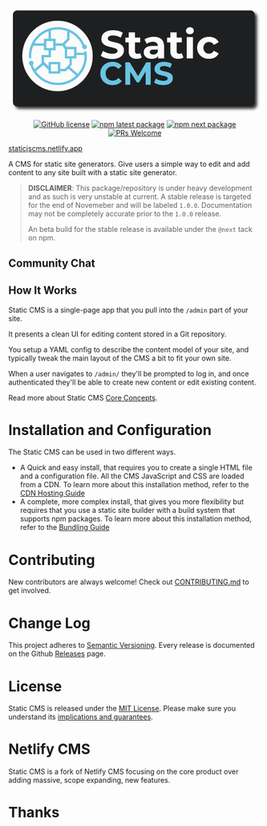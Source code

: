 <div align="center">
  <img src="static-cms-logo.png" width="500px" />

[![GitHub license](https://img.shields.io/badge/license-MIT-blue.svg)](https://github.com/StaticJsCMS/static-cms/blob/main/LICENSE)
[![npm latest package](https://img.shields.io/npm/v/@staticcms/core/latest.svg)](https://www.npmjs.com/package/@staticcms/core)
[![npm next package](https://img.shields.io/npm/v/@staticcms/core/next.svg)](https://www.npmjs.com/package/@staticcms/core/v/next)
[![PRs Welcome](https://img.shields.io/badge/PRs-welcome-brightgreen.svg)](https://github.com/StaticJsCMS/static-cms/blob/main/CONTRIBUTING.md)

</div>

[staticjscms.netlify.app](https://staticjscms.netlify.app/) 

A CMS for static site generators. Give users a simple way to edit
and add content to any site built with a static site generator.

> **DISCLAIMER**: This package/repository is under heavy development and as such is very unstable at current. A stable release is targeted for the end of Novemeber and will be labeled `1.0.0`. Documentation may not be completely accurate prior to the `1.0.0` release.
>
> An beta build for the stable release is available under the `@next` tack on npm.

## Community Chat

## How It Works

Static CMS is a single-page app that you pull into the `/admin` part of your site.

It presents a clean UI for editing content stored in a Git repository.

You setup a YAML config to describe the content model of your site, and typically
tweak the main layout of the CMS a bit to fit your own site.

When a user navigates to `/admin/` they'll be prompted to log in, and once authenticated
they'll be able to create new content or edit existing content.

Read more about Static CMS [Core Concepts](https://staticjscms.netlify.app/docs/intro/).

# Installation and Configuration

The Static CMS can be used in two different ways.

* A Quick and easy install, that requires you to create a single HTML file and a configuration file. All the CMS JavaScript and CSS are loaded from a CDN.
  To learn more about this installation method, refer to the [CDN Hosting Guide](https://staticjscms.netlify.app/docs/add-to-your-site-cdn/)
* A complete, more complex install, that gives you more flexibility but requires that you use a static site builder with a build system that supports npm packages.
  To learn more about this installation method, refer to the [Bundling Guide](https://staticjscms.netlify.app/docs/add-to-your-site-bundling/)

# Contributing

New contributors are always welcome! Check out [CONTRIBUTING.md](https://github.com/StaticJsCMS/static-cms/blob/main/CONTRIBUTING.md) to get involved.

# Change Log

This project adheres to [Semantic Versioning](http://semver.org/).
Every release is documented on the Github [Releases](https://github.com/StaticJsCMS/static-cms/releases) page.

# License

Static CMS is released under the [MIT License](LICENSE).
Please make sure you understand its [implications and guarantees](https://writing.kemitchell.com/2016/09/21/MIT-License-Line-by-Line.html).

# Netlify CMS

Static CMS is a fork of Netlify CMS focusing on the core product over adding massive, scope expanding, new features.

# Thanks
